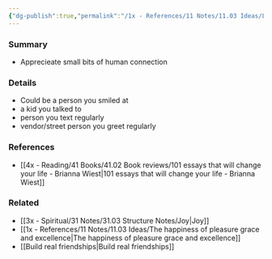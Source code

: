 ```yaml
---
{"dg-publish":true,"permalink":"/1x - References/11 Notes/11.03 Ideas/Little bits of human connection/","title":"Little bits of human connection","noteIcon":"","created":"2022-11-14T21:33:32.000+03:00","updated":"2024-02-14T20:18:28.033+03:00"}
---
```



### Summary
- Apprecieate small bits of human connection

### Details
- Could be a person you smiled at
- a kid you talked to
- person you text regularly
- vendor/street person you greet regularly

### References
- [[4x - Reading/41 Books/41.02 Book reviews/101 essays that will change your life - Brianna Wiest\|101 essays that will change your life - Brianna Wiest]]

### Related
- [[3x - Spiritual/31 Notes/31.03 Structure Notes/Joy\|Joy]]
- [[1x - References/11 Notes/11.03 Ideas/The happiness of pleasure grace and excellence\|The happiness of pleasure grace and excellence]]
- [[Build real friendships\|Build real friendships]]